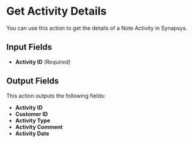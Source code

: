 # Get Activity Details

You can use this action to get the details of a Note Activity in Synapsys.

## Input Fields

- **Activity ID** *(Required)*

## Output Fields

This action outputs the following fields:

- **Activity ID**
- **Customer ID**
- **Activity Type**
- **Activity Comment**
- **Activity Date**
